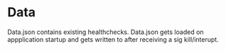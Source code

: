 # Data
Data.json contains existing healthchecks. Data.json gets loaded on appplication startup and gets written to after receiving a sig kill/interupt.
